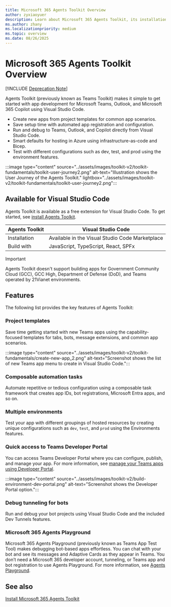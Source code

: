 ```yaml
---
title: Microsoft 365 Agents Toolkit Overview
author: zyxiaoyuer
description: Learn about Microsoft 365 Agents Toolkit, its installation, navigation, and user journey. Agents Toolkit is available for Visual Studio Code.
ms.author: zhany
ms.localizationpriority: medium
ms.topic: overview
ms.date: 08/26/2025
---
```


# Microsoft 365 Agents Toolkit Overview

[!INCLUDE [Deprecation Note](../../includes/deprecation-note-teamsfxsdk.md)]

Agents Toolkit (previously known as Teams Toolkit) makes it simple to get started with app development for Microsoft Teams, Outlook, and Microsoft 365 Copilot using Visual Studio Code.

* Create new apps from project templates for common app scenarios.
* Save setup time with automated app registration and configuration.
* Run and debug to Teams, Outlook, and Copilot directly from Visual Studio Code.
* Smart defaults for hosting in Azure using infrastructure-as-code and Bicep.
* Test with different configurations such as dev, test, and prod using the environment features.

:::image type="content" source="../assets/images/toolkit-v2/toolkit-fundamentals/toolkit-user-journey2.png" alt-text="Illustration shows the User Journey of the Agents Toolkit." lightbox="../assets/images/toolkit-v2/toolkit-fundamentals/toolkit-user-journey2.png":::

## Available for Visual Studio Code

Agents Toolkit is available as a free extension for Visual Studio Code. To get started, see [install Agents Toolkit](install-Teams-Toolkit.md).

| Agents Toolkit | Visual Studio Code |
| - | ------------------ |
| Installation | Available in the Visual Studio Code Marketplace |
| Build with | JavaScript, TypeScript, React, SPFx |

> [!IMPORTANT]
>
> Agents Toolkit doesn't support building apps for Government Community Cloud (GCC), GCC High, Department of Defense (DoD), and Teams operated by 21Vianet environments.

## Features

The following list provides the key features of Agents Toolkit:

### Project templates

Save time getting started with new Teams apps using the capability-focused templates for tabs, bots, message extensions, and common app scenarios.

:::image type="content" source="../assets/images/toolkit-v2/toolkit-fundamentals/create-new-app_2.png" alt-text="Screenshot shows the list of new Teams app menu to create in Visual Studio Code.":::

### Composable automation tasks

Automate repetitive or tedious configuration using a composable task framework that creates app IDs, bot registrations, Microsoft Entra apps, and so on.

### Multiple environments

Test your app with different groupings of hosted resources by creating unique configurations such as `dev`, `test`, and `prod` using the Environments features.

### Quick access to Teams Developer Portal

You can access Teams Developer Portal where you can configure, publish, and manage your app. For more information, see [manage your Teams apps using Developer Portal](../concepts/build-and-test/manage-your-apps-in-developer-portal.md).

:::image type="content" source="../assets/images/toolkit-v2/build-environment-dev-portal.png" alt-text="Screenshot shows the Developer Portal option.":::

### Debug tunneling for bots

Run and debug your bot projects using Visual Studio Code and the included Dev Tunnels features.

### Microsoft 365 Agents Playground

Microsoft 365 Agents Playground (previously known as Teams App Test Tool) makes debugging bot-based apps effortless. You can chat with your bot and see its messages and Adaptive Cards as they appear in Teams. You don’t need a Microsoft 365 developer account, tunneling, or Teams app and bot registration to use Agents Playground. For more information, see [Agents Playground](debug-your-Teams-app-test-tool.md).

## See also

[Install Microsoft 365 Agents Toolkit](install-Teams-Toolkit.md)
